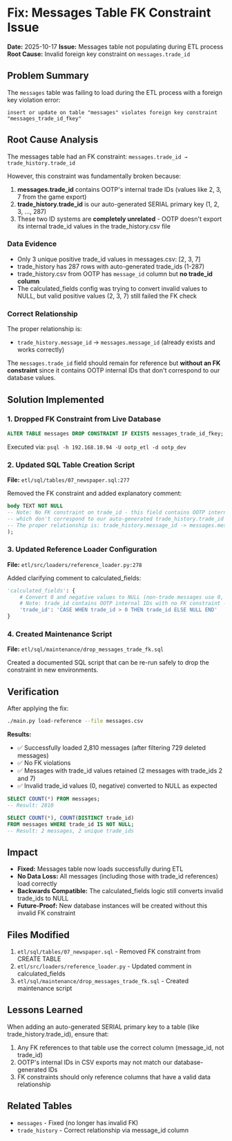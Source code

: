 # Fix: Messages Table FK Constraint Issue

**Date:** 2025-10-17
**Issue:** Messages table not populating during ETL process
**Root Cause:** Invalid foreign key constraint on `messages.trade_id`

## Problem Summary

The `messages` table was failing to load during the ETL process with a foreign key violation error:

```
insert or update on table "messages" violates foreign key constraint "messages_trade_id_fkey"
```

## Root Cause Analysis

The messages table had an FK constraint: `messages.trade_id → trade_history.trade_id`

However, this constraint was fundamentally broken because:

1. **messages.trade_id** contains OOTP's internal trade IDs (values like 2, 3, 7 from the game export)
2. **trade_history.trade_id** is our auto-generated SERIAL primary key (1, 2, 3, ..., 287)
3. These two ID systems are **completely unrelated** - OOTP doesn't export its internal trade_id values in the trade_history.csv file

### Data Evidence

- Only 3 unique positive trade_id values in messages.csv: [2, 3, 7]
- trade_history has 287 rows with auto-generated trade_ids (1-287)
- trade_history.csv from OOTP has `message_id` column but **no trade_id column**
- The calculated_fields config was trying to convert invalid values to NULL, but valid positive values (2, 3, 7) still failed the FK check

### Correct Relationship

The proper relationship is:
- `trade_history.message_id` → `messages.message_id` (already exists and works correctly)

The `messages.trade_id` field should remain for reference but **without an FK constraint** since it contains OOTP internal IDs that don't correspond to our database values.

## Solution Implemented

### 1. Dropped FK Constraint from Live Database

```sql
ALTER TABLE messages DROP CONSTRAINT IF EXISTS messages_trade_id_fkey;
```

Executed via: `psql -h 192.168.10.94 -U ootp_etl -d ootp_dev`

### 2. Updated SQL Table Creation Script

**File:** `etl/sql/tables/07_newspaper.sql:277`

Removed the FK constraint and added explanatory comment:

```sql
body TEXT NOT NULL
-- Note: No FK constraint on trade_id - this field contains OOTP internal trade IDs
-- which don't correspond to our auto-generated trade_history.trade_id values.
-- The proper relationship is: trade_history.message_id -> messages.message_id
);
```

### 3. Updated Reference Loader Configuration

**File:** `etl/src/loaders/reference_loader.py:278`

Added clarifying comment to calculated_fields:

```python
'calculated_fields': {
    # Convert 0 and negative values to NULL (non-trade messages use 0, -1, -5, etc.)
    # Note: trade_id contains OOTP internal IDs with no FK constraint - kept for reference only
    'trade_id': 'CASE WHEN trade_id > 0 THEN trade_id ELSE NULL END'
}
```

### 4. Created Maintenance Script

**File:** `etl/sql/maintenance/drop_messages_trade_fk.sql`

Created a documented SQL script that can be re-run safely to drop the constraint in new environments.

## Verification

After applying the fix:

```bash
./main.py load-reference --file messages.csv
```

**Results:**
- ✅ Successfully loaded 2,810 messages (after filtering 729 deleted messages)
- ✅ No FK violations
- ✅ Messages with trade_id values retained (2 messages with trade_ids 2 and 7)
- ✅ Invalid trade_id values (0, negative) converted to NULL as expected

```sql
SELECT COUNT(*) FROM messages;
-- Result: 2810

SELECT COUNT(*), COUNT(DISTINCT trade_id)
FROM messages WHERE trade_id IS NOT NULL;
-- Result: 2 messages, 2 unique trade_ids
```

## Impact

- **Fixed:** Messages table now loads successfully during ETL
- **No Data Loss:** All messages (including those with trade_id references) load correctly
- **Backwards Compatible:** The calculated_fields logic still converts invalid trade_ids to NULL
- **Future-Proof:** New database instances will be created without this invalid FK constraint

## Files Modified

1. `etl/sql/tables/07_newspaper.sql` - Removed FK constraint from CREATE TABLE
2. `etl/src/loaders/reference_loader.py` - Updated comment in calculated_fields
3. `etl/sql/maintenance/drop_messages_trade_fk.sql` - Created maintenance script

## Lessons Learned

When adding an auto-generated SERIAL primary key to a table (like trade_history.trade_id), ensure that:
1. Any FK references to that table use the correct column (message_id, not trade_id)
2. OOTP's internal IDs in CSV exports may not match our database-generated IDs
3. FK constraints should only reference columns that have a valid data relationship

## Related Tables

- `messages` - Fixed (no longer has invalid FK)
- `trade_history` - Correct relationship via message_id column